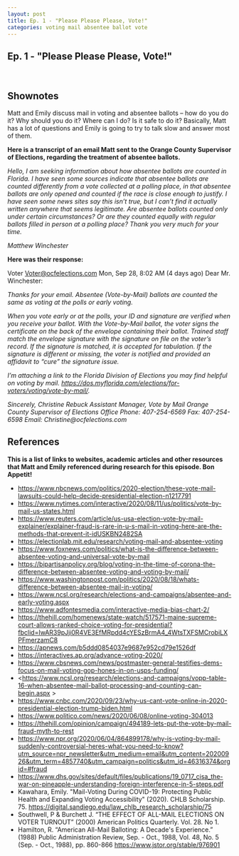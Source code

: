 ```yaml
---
layout: post
title: Ep. 1 - "Please Please Please, Vote!"
categories: voting mail absentee ballot vote
---
```

## Ep. 1 - "Please Please Please, Vote!"

<div id="buzzsprout-player-5839024"></div>
<script src="https://www.buzzsprout.com/1410550/5839024-please-please-please-vote.js?container_id=buzzsprout-player-5839024&player=small" type="text/javascript" charset="utf-8"></script>

<br/>

## Shownotes

Matt and Emily discuss mail in voting and absentee ballots – how do you do it? Why should you do it? Where can I do? Is it safe to do it? Basically, Matt has a lot of questions and Emily is going to try to talk slow and answer most of them.

**Here is a transcript of an email Matt sent to the Orange County Supervisor of Elections, regarding the treatment of absentee ballots.**

_Hello, I am seeking information about how absentee ballots are counted in Florida. I have seen some sources indicate that absentee ballots are counted differently from a vote collected at a polling place, in that absentee ballots are only opened and counted if the race is close enough to justify. I have seen some news sites say this isn’t true, but I can’t find it actually written anywhere that seems legitimate. Are absentee ballots counted only under certain circumstances? Or are they counted equally with regular ballots filled in person at a polling place? Thank you very much for your time._

_Matthew Winchester_

**Here was their response:** 

Voter <Voter@ocfelections.com>
Mon, Sep 28, 8:02 AM (4 days ago)
Dear Mr. Winchester:
 
_Thanks for your email. Absentee (Vote-by-Mail) ballots are counted the same as voting at the polls or early voting._  

_When you vote early or at the polls, your ID and signature are verified when you receive your ballot. With the Vote-by-Mail ballot, the voter signs the certificate on the back of the envelope containing their ballot. Trained staff match the envelope signature with the signature on file on the voter’s record. If the signature is matched, it is accepted for tabulation. If the signature is different or missing, the voter is notified and provided an affidavit to “cure” the signature issue._

_I’m attaching a link to the Florida Division of Elections you may find helpful on voting by mail. <https://dos.myflorida.com/elections/for-voters/voting/vote-by-mail/>._

_Sincerely,_
_Christine Rebuck_
_Assistant Manager, Vote by Mail_
_Orange County Supervisor of Elections Office_
_Phone: 407-254-6569_
_Fax: 407-254-6598_
_Email: Christine@ocfelections.com_

## References 

**This is a list of links to websites, academic articles and other resources that Matt and Emily referenced during research for this episode. Bon Appetit!**

 * <https://www.nbcnews.com/politics/2020-election/these-vote-mail-lawsuits-could-help-decide-presidential-election-n1217791>
 * <https://www.nytimes.com/interactive/2020/08/11/us/politics/vote-by-mail-us-states.html>
 * <https://www.reuters.com/article/us-usa-election-vote-by-mail-explainer/explainer-fraud-is-rare-in-u-s-mail-in-voting-here-are-the-methods-that-prevent-it-idUSKBN2482SA>
 * <https://electionlab.mit.edu/research/voting-mail-and-absentee-voting>
 * <https://www.foxnews.com/politics/what-is-the-difference-between-absentee-voting-and-universal-vote-by-mail>
 * <https://bipartisanpolicy.org/blog/voting-in-the-time-of-corona-the-difference-between-absentee-voting-and-voting-by-mail/>
 * <https://www.washingtonpost.com/politics/2020/08/18/whats-difference-between-absentee-mail-in-voting/>
 * <https://www.ncsl.org/research/elections-and-campaigns/absentee-and-early-voting.aspx>
 * <https://www.adfontesmedia.com/interactive-media-bias-chart-2/>
 * <https://thehill.com/homenews/state-watch/517571-maine-supreme-court-allows-ranked-choice-voting-for-presidential?fbclid=IwAR39pJji0R4VE3EfMRpdd4cYESzBrmA4_4WtsTXFSMCrobiLXPFmerzamC8>
 * <https://apnews.com/b5ddd0854037e9687e952cd79e1526df>
 * <https://interactives.ap.org/advance-voting-2020/>
 * <https://www.cbsnews.com/news/postmaster-general-testifies-dems-focus-on-mail-voting-gop-hones-in-on-usps-funding/>
 * <https://www.ncsl.org/research/elections-and-campaigns/vopp-table-16-when-absentee-mail-ballot-processing-and-counting-can-begin.aspx >
 * <https://www.cnbc.com/2020/09/23/why-us-cant-vote-online-in-2020-presidential-election-trump-biden.html>
 * <https://www.politico.com/news/2020/06/08/online-voting-304013>
 * <https://thehill.com/opinion/campaign/494189-lets-put-the-vote-by-mail-fraud-myth-to-rest>
 * <https://www.npr.org/2020/06/04/864899178/why-is-voting-by-mail-suddenly-controversial-heres-what-you-need-to-know?utm_source=npr_newsletter&utm_medium=email&utm_content=20200926&utm_term=4857740&utm_campaign=politics&utm_id=46316374&orgid=#fraud>
 * <https://www.dhs.gov/sites/default/files/publications/19_0717_cisa_the-war-on-pineapple-understanding-foreign-interference-in-5-steps.pdf>
 * Kawahara, Emily. "Mail-Voting During COVID-19: Protecting Public Health and Expanding Voting Accessibility" (2020). CHLB Scholarship. 75. <https://digital.sandiego.edu/law_chlb_research_scholarship/75> 
 * Southwell, P & Burchett J. “THE EFFECT OF ALL-MAIL ELECTIONS ON VOTER TURNOUT” (2000) American Politics Quarterly. Vol. 28. No 1. 
 * Hamilton, R. “American All-Mail Balloting: A Decade's Experience.” (1988) Public Administration Review, Sep. - Oct., 1988, Vol. 48, No. 5 (Sep. - Oct., 1988), pp. 860-866 <https://www.jstor.org/stable/976901> 


